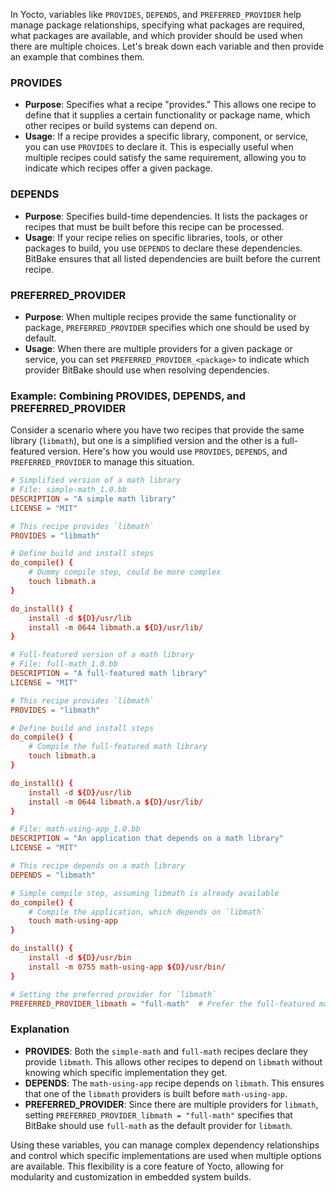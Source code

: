 In Yocto, variables like `PROVIDES`, `DEPENDS`, and `PREFERRED_PROVIDER` help manage package relationships, specifying what packages are required, what packages are available, and which provider should be used when there are multiple choices. Let's break down each variable and then provide an example that combines them.

### PROVIDES
- **Purpose**: Specifies what a recipe "provides." This allows one recipe to define that it supplies a certain functionality or package name, which other recipes or build systems can depend on.
- **Usage**: If a recipe provides a specific library, component, or service, you can use `PROVIDES` to declare it. This is especially useful when multiple recipes could satisfy the same requirement, allowing you to indicate which recipes offer a given package.

### DEPENDS
- **Purpose**: Specifies build-time dependencies. It lists the packages or recipes that must be built before this recipe can be processed.
- **Usage**: If your recipe relies on specific libraries, tools, or other packages to build, you use `DEPENDS` to declare these dependencies. BitBake ensures that all listed dependencies are built before the current recipe.

### PREFERRED_PROVIDER
- **Purpose**: When multiple recipes provide the same functionality or package, `PREFERRED_PROVIDER` specifies which one should be used by default.
- **Usage**: When there are multiple providers for a given package or service, you can set `PREFERRED_PROVIDER_<package>` to indicate which provider BitBake should use when resolving dependencies.

### Example: Combining PROVIDES, DEPENDS, and PREFERRED_PROVIDER
Consider a scenario where you have two recipes that provide the same library (`libmath`), but one is a simplified version and the other is a full-featured version. Here's how you would use `PROVIDES`, `DEPENDS`, and `PREFERRED_PROVIDER` to manage this situation.

```conf
# Simplified version of a math library
# File: simple-math_1.0.bb
DESCRIPTION = "A simple math library"
LICENSE = "MIT"

# This recipe provides `libmath`
PROVIDES = "libmath"

# Define build and install steps
do_compile() {
    # Dummy compile step, could be more complex
    touch libmath.a
}

do_install() {
    install -d ${D}/usr/lib
    install -m 0644 libmath.a ${D}/usr/lib/
}
```

```conf
# Full-featured version of a math library
# File: full-math_1.0.bb
DESCRIPTION = "A full-featured math library"
LICENSE = "MIT"

# This recipe provides `libmath`
PROVIDES = "libmath"

# Define build and install steps
do_compile() {
    # Compile the full-featured math library
    touch libmath.a
}

do_install() {
    install -d ${D}/usr/lib
    install -m 0644 libmath.a ${D}/usr/lib/
}
```

```conf
# File: math-using-app_1.0.bb
DESCRIPTION = "An application that depends on a math library"
LICENSE = "MIT"

# This recipe depends on a math library
DEPENDS = "libmath"

# Simple compile step, assuming libmath is already available
do_compile() {
    # Compile the application, which depends on `libmath`
    touch math-using-app
}

do_install() {
    install -d ${D}/usr/bin
    install -m 0755 math-using-app ${D}/usr/bin/
}
```

```conf
# Setting the preferred provider for `libmath`
PREFERRED_PROVIDER_libmath = "full-math"  # Prefer the full-featured math library
```

### Explanation
- **PROVIDES**: Both the `simple-math` and `full-math` recipes declare they provide `libmath`. This allows other recipes to depend on `libmath` without knowing which specific implementation they get.
- **DEPENDS**: The `math-using-app` recipe depends on `libmath`. This ensures that one of the `libmath` providers is built before `math-using-app`.
- **PREFERRED_PROVIDER**: Since there are multiple providers for `libmath`, setting `PREFERRED_PROVIDER_libmath = "full-math"` specifies that BitBake should use `full-math` as the default provider for `libmath`.

Using these variables, you can manage complex dependency relationships and control which specific implementations are used when multiple options are available. This flexibility is a core feature of Yocto, allowing for modularity and customization in embedded system builds.